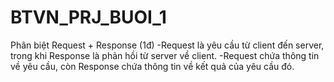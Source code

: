 # BTVN_PRJ_BUOI_1

Phân biệt Request + Response (1đ)
-Request là yêu cầu từ client đến server, trong khi Response là phản hồi từ server về client.
-Request chứa thông tin về yêu cầu, còn Response chứa thông tin về kết quả của yêu cầu đó.
